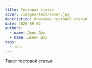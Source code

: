 ```yaml
---
title: Тестовая статья
cover: /images/test/cover.jpg
description: Описание тестовой статьи
date: 2025-09-02
authors:
  - name: Джон Доу
  - name: Джейн Доу
tags:
  - тест
---
```


Текст тестовой статьи
